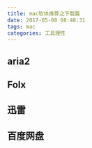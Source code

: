 ```yaml
---
title: mac软体推荐之下载篇
date: 2017-05-08 08:48:31
tags: mac
categories: 工具理性
---
```


## aria2

## Folx

## 迅雷

## 百度网盘


